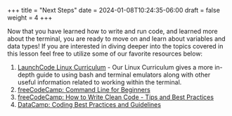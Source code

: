 +++
title = "Next Steps"
date = 2024-01-08T10:24:35-06:00
draft = false
weight = 4
+++

Now that you have learned how to write and run code, and learned more about the terminal, you are ready to move on and learn about variables and data types! If you are interested in diving deeper into the topics covered in this lesson feel free to utilize some of our favorite resources below:

1. [LaunchCode Linux Curriculum](https://education.launchcode.org/linux/bash-introduction/index.html) - Our Linux Curriculum gives a more in-depth guide to using bash and terminal emulators along with other useful information related to working within the terminal.
1. [freeCodeCamp: Command Line for Beginners](https://www.freecodecamp.org/news/command-line-for-beginners/)
1. [freeCodeCamp: How to Write Clean Code - Tips and Best Practices](https://www.freecodecamp.org/news/how-to-write-clean-code/)
1. [DataCamp: Coding Best Practices and Guidelines](https://www.datacamp.com/tutorial/coding-best-practices-and-guidelines)